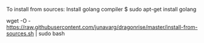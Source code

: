 



To install from sources: 
Install golang compiler
$ sudo apt-get install golang

wget -O - https://raw.githubusercontent.com/junavarg/dragonrise/master/install-from-sources.sh | sudo bash

